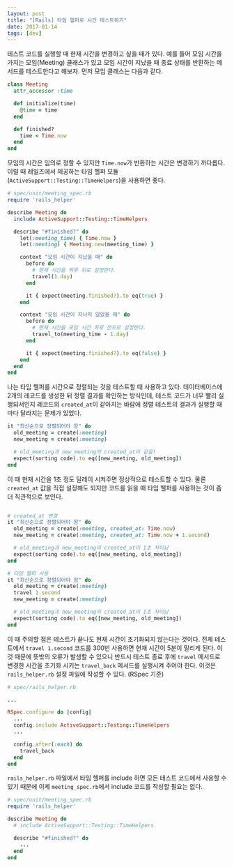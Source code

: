 ```yaml
---
layout: post
title: "[Rails] 타임 헬퍼로 시간 테스트하기"
date: 2017-01-14
tags: [dev]
---
```


테스트 코드를 실행할 때 현재 시간을 변경하고 싶을 때가 있다.
예를 들어 모임 시간을 가지는 모임(Meeting) 클래스가 있고 모임 시간이 지났을 때
종료 상태를 반환하는 메서드를 테스트한다고 해보자. 먼저 모임 클래스는 다음과 같다.

```ruby
class Meeting
  attr_accessor :time

  def initialize(time)
    @time = time
  end

  def finished?
    time < Time.now
  end
end
```

모임의 시간은 임의로 정할 수 있지만 `Time.now`가 반환하는 시간은
변경하기 까다롭다.
이럴 때 레일즈에서 제공하는 타임 헬퍼 모듈
(`ActiveSupport::Testing::TimeHelpers`)을 사용하면 좋다.

```ruby
# spec/unit/meeting_spec.rb
require 'rails_helper'

describe Meeting do
  include ActiveSupport::Testing::TimeHelpers

  describe "#finished?" do
    let(:meeting_time) { Time.now }
    let(:meeting) { Meeting.new(meeting_time) }

    context "모임 시간이 지났을 때" do
      before do
        # 현재 시간을 하루 뒤로 설정한다.
        travel(1.day)
      end

      it { expect(meeting.finished?).to eq(true) }
    end

    context "모임 시간이 지나지 않았을 때" do
      before do
        # 현재 시간을 모임 시간 하루 전으로 설정한다.
        travel_to(meeting_time - 1.day)
      end

      it { expect(meeting.finished?).to eq(false) }
    end
  end
end
```

나는 타임 헬퍼를 시간으로 정렬되는 것을 테스트할 때 사용하고 있다.
데이터베이스에 2개의 레코드를 생성한 뒤 정렬 결과를 확인하는 방식인데,
테스트 코드가 너무 빨리 실행되서인지 레코드의 `created_at`이 같아지는 바람에
정렬 테스트의 결과가 실행할 때 마다 달라지는 문제가 있었다.


```ruby
it "최신순으로 정렬되어야 함" do
  old_meeting = create(:meeting)
  new_meeting = create(:meeting)

  # old_meeting과 new_meeting의 created_at이 같음!
  expect(sorting code).to eq([new_meeting, old_meeting])
end
```

이 때 현재 시간을 1초 정도 딜레이 시켜주면 정상적으로 테스트할 수 있다.
물론 `created_at` 값을 직접 설정해도 되지만 코드를 읽을 때 타임 헬퍼를 사용하는 것이
좀 더 직관적으로 보인다.

```ruby

# created_at 변경
it "최신순으로 정렬되어야 함" do
  old_meeting = create(:meeting, created_at: Time.now)
  new_meeting = create(:meeting, created_at: Time.now + 1.second)

  # old_meeting과 new_meeting의 created_at이 1초 차이남
  expect(sorting code).to eq([new_meeting, old_meeting])
end

# 타임 헬퍼 사용
it "최신순으로 정렬되어야 함" do
  old_meeting = create(:meeting)
  travel 1.second
  new_meeting = create(:meeting)

  # old_meeting과 new_meeting의 created_at이 1초 차이남
  expect(sorting code).to eq([new_meeting, old_meeting])
end
```

이 때 주의할 점은 테스트가 끝나도 현재 시간이 초기화되지 않는다는 것이다.
전체 테스트에서 `travel 1.second` 코드를 300번 사용하면 현재 시간이 5분이 밀리게 된다.
이것 때문에 뜻밖의 오류가 발생할 수 있으니
반드시 테스트 종료 후에 `travel` 메서드로 변경한 시간을 초기화 시키는
`travel_back` 메서드를 실행시켜 주어야 한다. 이것은 `rails_helper.rb` 설정 파일에 작성할 수 있다.
(RSpec 기준)

```ruby
# spec/rails_helper.rb

...

RSpec.configure do |config|
  ...
  config.include ActiveSupport::Testing::TimeHelpers
  ...

  config.after(:each) do
    travel_back
  end
end
```

`rails_helper.rb` 파일에서 타임 헬퍼를 include 하면 모든 테스트 코드에서 사용할 수 있기 때문에
이제 `meeting_spec.rb`에서 include 코드를 작성할 필요는 없다.

```ruby
# spec/unit/meeting_spec.rb
require 'rails_helper'

describe Meeting do
  # include ActiveSupport::Testing::TimeHelpers

  describe "#finished?" do
    ...
  end
end
```
